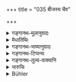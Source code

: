 +++
title = "035 बीजस्य चैव"

+++

<details><summary>गङ्गानथ-मूलानुवादः</summary>

[Prima-facie argument]—“As between the seed and the womb, the seed is declared to be superior; because the production of all things is marked by the characteristics of the seed.”—(35)
</details>

<details><summary>मेधातिथिः</summary>

एवम् उपपादिते संशये बीजप्राधान्यपक्षं पूर्वं परिगृह्णाति । तत्प्राधान्याद् यस्य बीजं तस्यापत्यम् । तस्य च प्राधान्यं व्रीह्यादेर् द्रव्यस्य क्षित्याद्यनेककारणत्वे ऽपि तद्धर्मानुविधानदर्शनात् । अतश् च स्फुटम् अदृष्टबीजानुविधानस्यापत्यस्य कार्यत्वाद् व्रीह्यादीनाम् इव तद्धर्मानुविधायित्वं युक्तम् अभ्यपगन्तुम् । तथा हि सर्वत्र कार्य ऐक्यरूप्यं न त्यक्तं भवति । तथा च बीजे प्राधान्यं तद् दर्शयति- **सर्वभूतप्रसूतिर् हि** । सर्वेषां भूतानां प्रसूतिर् उत्पत्तिर् **बीजलक्षणलक्षिता** । बीजस्य यल् लक्षणं रूपवर्णसंस्थानादि तेन लक्षिता चिह्निता, तद्रूपानुविधायिनीति यावत् ॥ ९.३५ ॥
</details>

<details><summary>गङ्गानथ-भाष्यानुवादः</summary>

The doubt having been set forth, the author puts forward the ‘preponderance of the seed’ as the *prima facie* argument And if the seed is the superior factor, then the child must belong to him whose the seed is. That the seed is the more important is indicated by the fact that in the case of the corn and such other things, though the soil and several other causes operate in their production, yet they take up the characteristics of the seed. So that even though in the case of the child, the transmission of the characteristics of the seed is not. so clearly manifest, yet it has to be accepted as a fact, on the basis of the fact of such transmission being found in the case of corn and other things. Further, it is only when this view that is accepted that the uniformity of all products becomes established. Thus it is that superiority belongs to the seed.

This is what is shown by the text—‘*the production of all things*’ is found to be ‘*marked by the characteristics of the seed*’;—*these* ‘*characteristics of the seed*’ consisting in shape, colour, figure and so forth; and by this is the production ‘*marked*’ distinguished;
*i.e*., it follows them.—(35)
</details>

<details><summary>गङ्गानथ-टिप्पन्यः</summary>

This verse is quoted in *Vyavahāra-Bālambhaṭṭī* (p. 675).
</details>

<details><summary>गङ्गानथ-तुल्य-वाक्यानि</summary>

**(verses 9.31-44)**

See Comparative notes for [Verse 9.31].
</details>

<details><summary>भारुचिः</summary>

> **बीजस्य चैव योन्याश् च बीजम् उत्कृष्टम् उच्यते ।**

यस्मात्,

> **सर्वभूतप्रसूतिर् हि बीजलक्षणलक्षिता  ॥ ९.३५ ॥**
</details>

<details><summary>Bühler</summary>

035	On comparing the seed and the receptacle (of the seed), the seed is declared to be more important; for the offspring of all created beings is marked by the characteristics of the seed.
</details>
